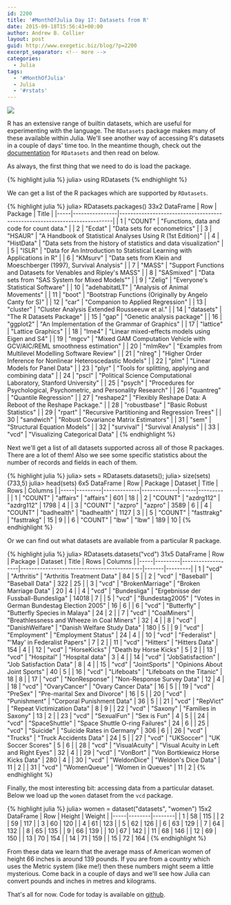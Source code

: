 ```yaml
---
id: 2200
title: '#MonthOfJulia Day 17: Datasets from R'
date: 2015-09-18T15:56:43+00:00
author: Andrew B. Collier
layout: post
guid: http://www.exegetic.biz/blog/?p=2200
excerpt_separator: <!-- more -->
categories:
  - Julia
tags:
  - '#MonthOfJulia'
  - Julia
  - '#rstats'
---
```


<!-- more -->

<img src="{{ site.baseurl }}/static/img/2015/09/Julia-Logo-RDatasets.png" >

R has an extensive range of builtin datasets, which are useful for experimenting with the language. The `RDatasets` package makes many of these available within Julia. We'll see another way of accessing R's datasets in a couple of days' time too. In the meantime though, check out the [documentation](https://github.com/johnmyleswhite/RDatasets.jl) for `RDatasets` and then read on below.

As always, the first thing that we need to do is load the package.

{% highlight julia %}
julia> using RDatasets
{% endhighlight %}

We can get a list of the R packages which are supported by `RDatasets`.

{% highlight julia %}
julia> RDatasets.packages()
33x2 DataFrame
| Row | Package        | Title                                                                     |
|-----|----------------|---------------------------------------------------------------------------|
| 1   | "COUNT"        | "Functions, data and code for count data."                                |
| 2   | "Ecdat"        | "Data sets for econometrics"                                              |
| 3   | "HSAUR"        | "A Handbook of Statistical Analyses Using R (1st Edition)"                |
| 4   | "HistData"     | "Data sets from the history of statistics and data visualization"         |
| 5   | "ISLR"         | "Data for An Introduction to Statistical Learning with Applications in R" |
| 6   | "KMsurv"       | "Data sets from Klein and Moeschberger (1997), Survival Analysis"         |
| 7   | "MASS"         | "Support Functions and Datasets for Venables and Ripley's MASS"           |
| 8   | "SASmixed"     | "Data sets from \"SAS System for Mixed Models\""                          |
| 9   | "Zelig"        | "Everyone's Statistical Software"                                         |
| 10  | "adehabitatLT" | "Analysis of Animal Movements"                                            |
| 11  | "boot"         | "Bootstrap Functions (Originally by Angelo Canty for S)"                  |
| 12  | "car"          | "Companion to Applied Regression"                                         |
| 13  | "cluster"      | "Cluster Analysis Extended Rousseeuw et al."                              |
| 14  | "datasets"     | "The R Datasets Package"                                                  |
| 15  | "gap"          | "Genetic analysis package"                                                |
| 16  | "ggplot2"      | "An Implementation of the Grammar of Graphics"                            |
| 17  | "lattice"      | "Lattice Graphics"                                                        |
| 18  | "lme4"         | "Linear mixed-effects models using Eigen and S4"                          |
| 19  | "mgcv"         | "Mixed GAM Computation Vehicle with GCV/AIC/REML smoothness estimation"   |
| 20  | "mlmRev"       | "Examples from Multilevel Modelling Software Review"                      |
| 21  | "nlreg"        | "Higher Order Inference for Nonlinear Heteroscedastic Models"             |
| 22  | "plm"          | "Linear Models for Panel Data"                                            |
| 23  | "plyr"         | "Tools for splitting, applying and combining data"                        |
| 24  | "pscl"         | "Political Science Computational Laboratory, Stanford University"         |
| 25  | "psych"        | "Procedures for Psychological, Psychometric, and Personality Research"    |
| 26  | "quantreg"     | "Quantile Regression"                                                     |
| 27  | "reshape2"     | "Flexibly Reshape Data: A Reboot of the Reshape Package."                 |
| 28  | "robustbase"   | "Basic Robust Statistics"                                                 |
| 29  | "rpart"        | "Recursive Partitioning and Regression Trees"                             |
| 30  | "sandwich"     | "Robust Covariance Matrix Estimators"                                     |
| 31  | "sem"          | "Structural Equation Models"                                              |
| 32  | "survival"     | "Survival Analysis"                                                       |
| 33  | "vcd"          | "Visualizing Categorical Data"                                            |
{% endhighlight %}

Next we'll get a list of all datasets supported across all of those R packages. There are a lot of them! Also we see some specific statistics about the number of records and fields in each of them.

{% highlight julia %}
julia> sets = RDatasets.datasets();
julia> size(sets)
(733,5)
julia> head(sets)
6x5 DataFrame
| Row | Package | Dataset     | Title       | Rows | Columns |
|-----|---------|-------------|-------------|------|---------|
| 1   | "COUNT" | "affairs"   | "affairs"   | 601  | 18      |
| 2   | "COUNT" | "azdrg112"  | "azdrg112"  | 1798 | 4       |
| 3   | "COUNT" | "azpro"     | "azpro"     | 3589 | 6       |
| 4   | "COUNT" | "badhealth" | "badhealth" | 1127 | 3       |
| 5   | "COUNT" | "fasttrakg" | "fasttrakg" | 15   | 9       |
| 6   | "COUNT" | "lbw"       | "lbw"       | 189  | 10      |
{% endhighlight %}

Or we can find out what datasets are available from a particular R package.

{% highlight julia %}
julia> RDatasets.datasets("vcd")
31x5 DataFrame
| Row | Package | Dataset           | Title                                      | Rows  | Columns |
|-----|---------|-------------------|--------------------------------------------|-------|---------|
| 1   | "vcd"   | "Arthritis"       | "Arthritis Treatment Data"                 | 84    | 5       |
| 2   | "vcd"   | "Baseball"        | "Baseball Data"                            | 322   | 25      |
| 3   | "vcd"   | "BrokenMarriage"  | "Broken Marriage Data"                     | 20    | 4       |
| 4   | "vcd"   | "Bundesliga"      | "Ergebnisse der Fussball-Bundesliga"       | 14018 | 7       |
| 5   | "vcd"   | "Bundestag2005"   | "Votes in German Bundestag Election 2005"  | 16    | 6       |
| 6   | "vcd"   | "Butterfly"       | "Butterfly Species in Malaya"              | 24    | 2       |
| 7   | "vcd"   | "CoalMiners"      | "Breathlessness and Wheeze in Coal Miners" | 32    | 4       |
| 8   | "vcd"   | "DanishWelfare"   | "Danish Welfare Study Data"                | 180   | 5       |
| 9   | "vcd"   | "Employment"      | "Employment Status"                        | 24    | 4       |
| 10  | "vcd"   | "Federalist"      | "'May' in Federalist Papers"               | 7     | 2       |
| 11  | "vcd"   | "Hitters"         | "Hitters Data"                             | 154   | 4       |
| 12  | "vcd"   | "HorseKicks"      | "Death by Horse Kicks"                     | 5     | 2       |
| 13  | "vcd"   | "Hospital"        | "Hospital data"                            | 3     | 4       |
| 14  | "vcd"   | "JobSatisfaction" | "Job Satisfaction Data"                    | 8     | 4       |
| 15  | "vcd"   | "JointSports"     | "Opinions About Joint Sports"              | 40    | 5       |
| 16  | "vcd"   | "Lifeboats"       | "Lifeboats on the Titanic"                 | 18    | 8       |
| 17  | "vcd"   | "NonResponse"     | "Non-Response Survey Data"                 | 12    | 4       |
| 18  | "vcd"   | "OvaryCancer"     | "Ovary Cancer Data"                        | 16    | 5       |
| 19  | "vcd"   | "PreSex"          | "Pre-marital Sex and Divorce"              | 16    | 5       |
| 20  | "vcd"   | "Punishment"      | "Corporal Punishment Data"                 | 36    | 5       |
| 21  | "vcd"   | "RepVict"         | "Repeat Victimization Data"                | 8     | 9       |
| 22  | "vcd"   | "Saxony"          | "Families in Saxony"                       | 13    | 2       |
| 23  | "vcd"   | "SexualFun"       | "Sex is Fun"                               | 4     | 5       |
| 24  | "vcd"   | "SpaceShuttle"    | "Space Shuttle O-ring Failures"            | 24    | 6       |
| 25  | "vcd"   | "Suicide"         | "Suicide Rates in Germany"                 | 306   | 6       |
| 26  | "vcd"   | "Trucks"          | "Truck Accidents Data"                     | 24    | 5       |
| 27  | "vcd"   | "UKSoccer"        | "UK Soccer Scores"                         | 5     | 6       |
| 28  | "vcd"   | "VisualAcuity"    | "Visual Acuity in Left and Right Eyes"     | 32    | 4       |
| 29  | "vcd"   | "VonBort"         | "Von Bortkiewicz Horse Kicks Data"         | 280   | 4       |
| 30  | "vcd"   | "WeldonDice"      | "Weldon's Dice Data"                       | 11    | 2       |
| 31  | "vcd"   | "WomenQueue"      | "Women in Queues"                          | 11    | 2       |
{% endhighlight %}

Finally, the most interesting bit: accessing data from a particular dataset. Below we load up the `women` dataset from the `vcd` package.

{% highlight julia %}
julia> women = dataset("datasets", "women")
15x2 DataFrame
| Row | Height | Weight |
|-----|--------|--------|
| 1   | 58     | 115    |
| 2   | 59     | 117    |
| 3   | 60     | 120    |
| 4   | 61     | 123    |
| 5   | 62     | 126    |
| 6   | 63     | 129    |
| 7   | 64     | 132    |
| 8   | 65     | 135    |
| 9   | 66     | 139    |
| 10  | 67     | 142    |
| 11  | 68     | 146    |
| 12  | 69     | 150    |
| 13  | 70     | 154    |
| 14  | 71     | 159    |
| 15  | 72     | 164    |
{% endhighlight %}

From these data we learn that the average mass of American women of height 66 inches is around 139 pounds. If you are from a country which uses the Metric system (like me!) then these numbers might seem a little mysterious. Come back in a couple of days and we'll see how Julia can convert pounds and inches in metres and kilograms.

That's all for now. Code for today is available on [github](https://github.com/DataWookie/MonthOfJulia).
